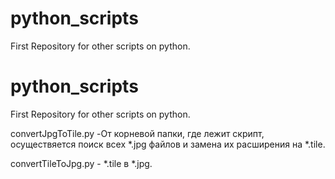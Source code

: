 # python_scripts
First Repository for other scripts on python.

# python_scripts
First Repository for other scripts on python.

convertJpgToTile.py -От корневой папки, где лежит скрипт, осуществяется поиск всех *.jpg файлов и замена их расширения на *.tile.

convertTileToJpg.py - *.tile в *.jpg.
